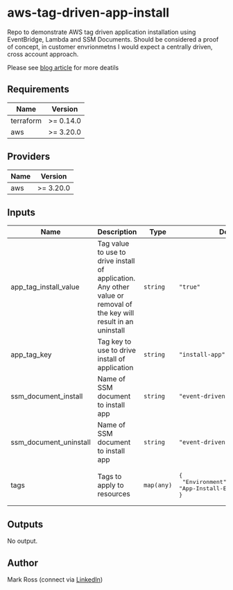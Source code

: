 # aws-tag-driven-app-install
Repo to demonstrate AWS tag driven application installation using EventBridge, Lambda and SSM Documents.
Should be considered a proof of concept, in customer envrionmetns I would expect a centrally driven, cross account approach.

Please see [blog article](https://markrosscloud.medium.com/aws-event-driven-application-installs-on-ec2-98826b58f4e5) for more deatils


<!--- BEGIN_TF_DOCS --->
## Requirements

| Name | Version |
|------|---------|
| terraform | >= 0.14.0 |
| aws | >= 3.20.0 |

## Providers

| Name | Version |
|------|---------|
| aws | >= 3.20.0 |

## Inputs

| Name | Description | Type | Default | Required |
|------|-------------|------|---------|:--------:|
| app\_tag\_install\_value | Tag value to use to drive install of application.  Any other value or removal of the key will result in an uninstall | `string` | `"true"` | no |
| app\_tag\_key | Tag key to use to drive install of application | `string` | `"install-app"` | no |
| ssm\_document\_install | Name of SSM document to install app | `string` | `"event-driven-install"` | no |
| ssm\_document\_uninstall | Name of SSM document to install app | `string` | `"event-driven-uninstall"` | no |
| tags | Tags to apply to resources | `map(any)` | <pre>{<br>  "Environment": "App-Install-Event-Driven-Test"<br>}</pre> | no |

## Outputs

No output.

<!--- END_TF_DOCS --->

## Author
Mark Ross (connect via [LinkedIn](https://www.linkedin.com/in/markjamesross/))
